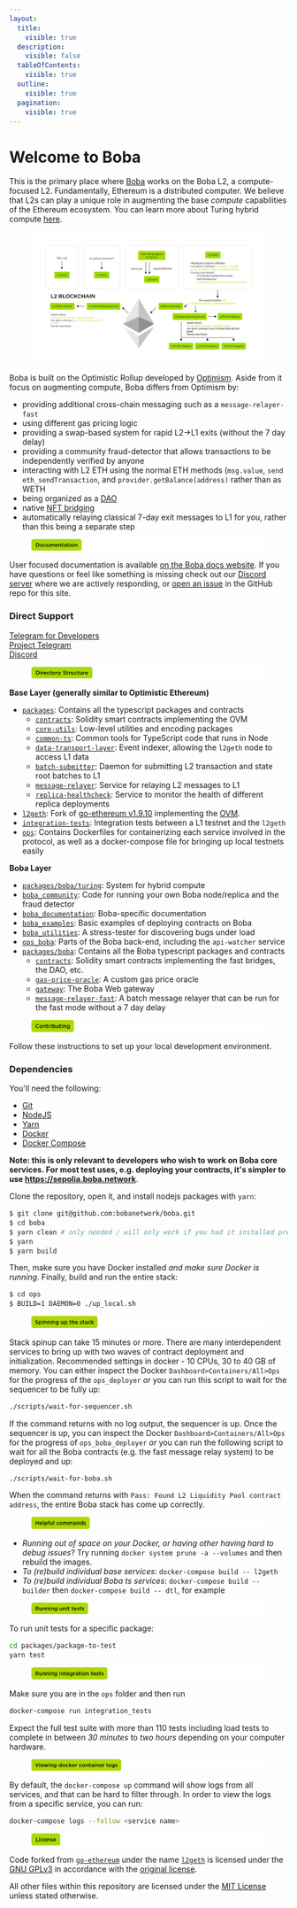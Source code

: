 ```yaml
---
layout:
  title:
    visible: true
  description:
    visible: false
  tableOfContents:
    visible: true
  outline:
    visible: true
  pagination:
    visible: true
---
```


# Welcome to Boba

This is the primary place where [Boba](https://boba.network) works on the Boba L2, a compute-focused L2. Fundamentally, Ethereum is a distributed computer. We believe that L2s can play a unique role in augmenting the base _compute_ capabilities of the Ethereum ecosystem. You can learn more about Turing hybrid compute [here](contents/hc/README.md).

<figure><img src="./assets/Hybrid Compute page - Technical details chart.png" alt=""><figcaption></figcaption></figure>

Boba is built on the Optimistic Rollup developed by [Optimism](https://optimism.io). Aside from it focus on augmenting compute, Boba differs from Optimism by:

* providing additional cross-chain messaging such as a `message-relayer-fast`
* using different gas pricing logic
* providing a swap-based system for rapid L2->L1 exits (without the 7 day delay)
* providing a community fraud-detector that allows transactions to be independently verified by anyone
* interacting with L2 ETH using the normal ETH methods (`msg.value`, `send eth_sendTransaction`, and `provider.getBalance(address)` rather than as WETH
* being organized as a [DAO](https://github.com/bobanetwork/boba\_legacy/tree/docs-in-monrepo/packages/boba/contracts/contracts/DAO)
* native [NFT bridging](https://github.com/bobanetwork/boba\_legacy/tree/docs-in-monrepo/packages/boba/contracts/contracts/bridges)
* automatically relaying classical 7-day exit messages to L1 for you, rather than this being a separate step

<figure><img src="./assets/documentation.png" alt=""><figcaption></figcaption></figure>

User focused documentation is available [on the Boba docs website](http://docs.boba.network/). If you have questions or feel like something is missing check out our [Discord server](https://discord.com/invite/YFweUKCb8a) where we are actively responding, or [open an issue](https://github.com/bobanetwork/boba/issues) in the GitHub repo for this site.

### Direct Support

[Telegram for Developers](https://t.me/bobadev)\
[Project Telegram](https://t.me/bobanetwork)\
[Discord](https://discord.com/invite/YFweUKCb8a)

<figure><img src="./assets/directory-structure.png" alt=""><figcaption></figcaption></figure>

**Base Layer (generally similar to Optimistic Ethereum)**

* [`packages`](https://github.com/bobanetwork/boba\_legacy/tree/develop/packages/): Contains all the typescript packages and contracts
  * [`contracts`](https://github.com/bobanetwork/boba\_legacy/tree/develop/packages/contracts/): Solidity smart contracts implementing the OVM
  * [`core-utils`](https://github.com/bobanetwork/boba\_legacy/tree/develop/packages/core-utils/): Low-level utilities and encoding packages
  * [`common-ts`](https://github.com/bobanetwork/boba\_legacy/tree/develop/packages/common-ts/): Common tools for TypeScript code that runs in Node
  * [`data-transport-layer`](https://github.com/bobanetwork/boba\_legacy/tree/develop/packages/data-transport-layer/): Event indexer, allowing the `l2geth` node to access L1 data
  * [`batch-submitter`](https://github.com/bobanetwork/boba\_legacy/tree/develop/go/batch-submitter/): Daemon for submitting L2 transaction and state root batches to L1
  * [`message-relayer`](https://github.com/bobanetwork/boba\_legacy/tree/develop/packages/message-relayer/): Service for relaying L2 messages to L1
  * [`replica-healthcheck`](https://github.com/bobanetwork/boba\_legacy/tree/develop/packages/replica-healthcheck/): Service to monitor the health of different replica deployments
* [`l2geth`](https://github.com/bobanetwork/boba\_legacy/tree/develop/l2geth/): Fork of [go-ethereum v1.9.10](https://github.com/ethereum/go-ethereum/tree/v1.9.10) implementing the [OVM](https://research.paradigm.xyz/optimism#optimistic-geth).
* [`integration-tests`](https://github.com/bobanetwork/boba\_legacy/tree/develop/integration-tests/): Integration tests between a L1 testnet and the `l2geth`
* [`ops`](https://github.com/bobanetwork/boba\_legacy/tree/develop/ops/): Contains Dockerfiles for containerizing each service involved in the protocol, as well as a docker-compose file for bringing up local testnets easily

**Boba Layer**

* [`packages/boba/turing`](https://github.com/bobanetwork/boba\_legacy/tree/develop/boba/turing): System for hybrid compute
* [`boba_community`](https://github.com/bobanetwork/boba\_legacy/tree/develop/boba\_community/): Code for running your own Boba node/replica and the fraud detector
* [`boba_documentation`](https://github.com/bobanetwork/boba\_legacy/tree/develop/boba\_documentation/): Boba-specific documentation
* [`boba_examples`](https://github.com/bobanetwork/boba\_legacy/tree/develop/boba\_examples/): Basic examples of deploying contracts on Boba
* [`boba_utilities`](https://github.com/bobanetwork/boba\_legacy/tree/develop/boba\_utilities/): A stress-tester for discovering bugs under load
* [`ops_boba`](https://github.com/bobanetwork/boba\_legacy/tree/develop/ops\_boba/): Parts of the Boba back-end, including the `api-watcher` service
* [`packages/boba`](https://github.com/bobanetwork/boba\_legacy/tree/develop/packages/boba/): Contains all the Boba typescript packages and contracts
  * [`contracts`](https://github.com/bobanetwork/boba\_legacy/tree/develop/packages/boba/contracts/): Solidity smart contracts implementing the fast bridges, the DAO, etc.
  * [`gas-price-oracle`](https://github.com/bobanetwork/boba\_legacy/blob/develop/packages/boba/gas-price-oracle/README.md): A custom gas price oracle
  * [`gateway`](https://github.com/bobanetwork/boba\_legacy/tree/develop/packages/boba/gateway/): The Boba Web gateway
  * [`message-relayer-fast`](https://github.com/bobanetwork/boba\_legacy/tree/develop/packages/message-relayer/): A batch message relayer that can be run for the fast mode without a 7 day delay

<figure><img src="./assets/contributing.png" alt=""><figcaption></figcaption></figure>

Follow these instructions to set up your local development environment.

### Dependencies

You'll need the following:

* [Git](https://git-scm.com/downloads)
* [NodeJS](https://nodejs.org/en/download/)
* [Yarn](https://classic.yarnpkg.com/en/docs/install)
* [Docker](https://docs.docker.com/get-docker/)
* [Docker Compose](https://docs.docker.com/compose/install/)

**Note: this is only relevant to developers who wish to work on Boba core services. For most test uses, e.g. deploying your contracts, it's simpler to use https://sepolia.boba.network**.

Clone the repository, open it, and install nodejs packages with `yarn`:

```bash
$ git clone git@github.com:bobanetwork/boba.git
$ cd boba
$ yarn clean # only needed / will only work if you had it installed previously
$ yarn
$ yarn build
```

Then, make sure you have Docker installed _and make sure Docker is running_. Finally, build and run the entire stack:

```bash
$ cd ops
$ BUILD=1 DAEMON=0 ./up_local.sh
```

<figure><img src="./assets/spinning up the stack (1).png" alt=""><figcaption></figcaption></figure>

Stack spinup can take 15 minutes or more. There are many interdependent services to bring up with two waves of contract deployment and initialization. Recommended settings in docker - 10 CPUs, 30 to 40 GB of memory. You can either inspect the Docker `Dashboard>Containers/All>Ops` for the progress of the `ops_deployer` _or_ you can run this script to wait for the sequencer to be fully up:

```bash
./scripts/wait-for-sequencer.sh
```

If the command returns with no log output, the sequencer is up. Once the sequencer is up, you can inspect the Docker `Dashboard>Containers/All>Ops` for the progress of `ops_boba_deployer` _or_ you can run the following script to wait for all the Boba contracts (e.g. the fast message relay system) to be deployed and up:

```bash
./scripts/wait-for-boba.sh
```

When the command returns with `Pass: Found L2 Liquidity Pool contract address`, the entire Boba stack has come up correctly.

<figure><img src="./assets/helpful commands.png" alt=""><figcaption></figcaption></figure>

* _Running out of space on your Docker, or having other having hard to debug issues_? Try running `docker system prune -a --volumes` and then rebuild the images.
* _To (re)build individual base services_: `docker-compose build -- l2geth`
* _To (re)build individual Boba ts services_: `docker-compose build -- builder` then `docker-compose build -- dtl`, for example

<figure><img src="./assets/running unit tests (1).png" alt=""><figcaption></figcaption></figure>

To run unit tests for a specific package:

```bash
cd packages/package-to-test
yarn test
```

<figure><img src="./assets/running integration tests (1).png" alt=""><figcaption></figcaption></figure>

Make sure you are in the `ops` folder and then run

```bash
docker-compose run integration_tests
```

Expect the full test suite with more than 110 tests including load tests to complete in between _30 minutes_ to _two hours_ depending on your computer hardware.

<figure><img src="./assets/viewing docker container logs.png" alt=""><figcaption></figcaption></figure>

By default, the `docker-compose up` command will show logs from all services, and that can be hard to filter through. In order to view the logs from a specific service, you can run:

```bash
docker-compose logs --follow <service name>
```

<figure><img src="./assets/license.png" alt=""><figcaption></figcaption></figure>

Code forked from [`go-ethereum`](https://github.com/ethereum/go-ethereum) under the name [`l2geth`](https://github.com/ethereum-optimism/optimism/tree/master/l2geth) is licensed under the [GNU GPLv3](https://gist.github.com/kn9ts/cbe95340d29fc1aaeaa5dd5c059d2e60) in accordance with the [original license](https://github.com/ethereum/go-ethereum/blob/master/COPYING).

All other files within this repository are licensed under the [MIT License](https://github.com/bobanetwork/boba/blob/develop/LICENSE) unless stated otherwise.
